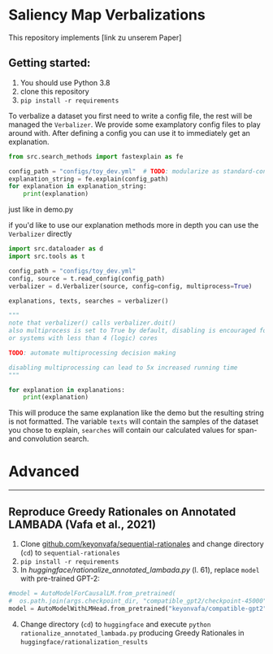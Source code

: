 # Saliency Map Verbalizations

This repository implements [link zu unserem Paper]

## Getting started:
1) You should use Python 3.8
2) clone this repository
3) `pip install -r requirements`

To verbalize a dataset you first need to write a config file, the rest will be managed the `Verbalizer`. We provide some
examplatory config files to play around with.
After defining a config you can use it to immediately get an explanation.
```python
from src.search_methods import fastexplain as fe

config_path = "configs/toy_dev.yml"  # TODO: modularize as standard-config/ build dataclass
explanation_string = fe.explain(config_path)
for explanation in explanation_string:
    print(explanation)
```
just like in demo.py

if you'd like to use our explanation methods more in depth you can use the `Verbalizer` directly
```python
import src.dataloader as d
import src.tools as t

config_path = "configs/toy_dev.yml"
config, source = t.read_config(config_path)
verbalizer = d.Verbalizer(source, config=config, multiprocess=True)

explanations, texts, searches = verbalizer()

"""
note that verbalizer() calls verbalizer.doit()
also multiprocess is set to True by default, disabling is encouraged for systems with less than 8GB RAM
or systems with less than 4 (logic) cores

TODO: automate multiprocessing decision making

disabling multiprocessing can lead to 5x increased running time
"""

for explanation in explanations:
    print(explanation)
```
This will produce the same explanation like the demo but the resulting string is not formatted.
The variable `texts` will contain the samples of the dataset you chose to explain, `searches` will contain our
calculated values for span- and convolution search.

# Advanced

---

## Reproduce Greedy Rationales on Annotated LAMBADA (Vafa et al., 2021)

1) Clone [github.com/keyonvafa/sequential-rationales](https://github.com/keyonvafa/sequential-rationales) and change directory (`cd`) to `sequential-rationales`
2) `pip install -r requirements`
3) In *huggingface/rationalize_annotated_lambada.py* (l. 61), replace `model` with pre-trained GPT-2:  
```python
#model = AutoModelForCausalLM.from_pretrained(
#  os.path.join(args.checkpoint_dir, "compatible_gpt2/checkpoint-45000"))
model = AutoModelWithLMHead.from_pretrained("keyonvafa/compatible-gpt2")
```
4) Change directory (`cd`) to `huggingface` and execute `python rationalize_annotated_lambada.py` producing Greedy Rationales in `huggingface/rationalization_results`